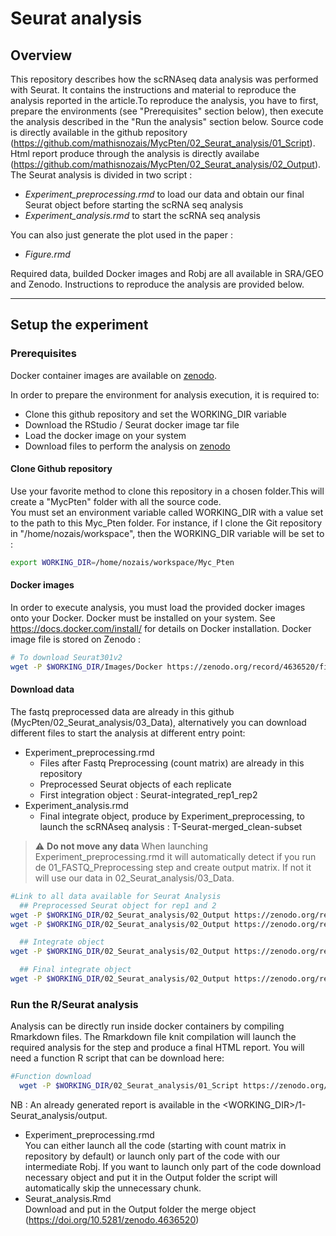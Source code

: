 # Seurat analysis
## Overview
This repository describes how the scRNAseq data analysis was performed with Seurat. It contains the instructions and material to reproduce the analysis reported in the article.To reproduce the analysis, you have to first, prepare the environments (see "Prerequisites" section below), then execute the analysis described in the "Run the analysis" section below.
Source code is directly available in the github repository (https://github.com/mathisnozais/MycPten/02_Seurat_analysis/01_Script).
Html report produce through the analysis is directly availabe (https://github.com/mathisnozais/MycPten/02_Seurat_analysis/02_Output).
The Seurat analysis is divided in two script :
- *Experiment_preprocessing.rmd* to load our data and obtain our final Seurat object before starting the scRNA seq analysis
- *Experiment_analysis.rmd* to start the scRNA seq analysis

You can also just generate the plot used in the paper :
- *Figure.rmd*

Required data, builded Docker images and Robj are all available in SRA/GEO and Zenodo. Instructions to reproduce the analysis are provided below.

---

## Setup the experiment
### Prerequisites
Docker container images are available on [zenodo](https://doi.org/10.5281/zenodo.4636520).

In order to prepare the environment for analysis execution, it is required to:
- Clone this github repository and set the WORKING_DIR variable
- Download the RStudio / Seurat docker image tar file
- Load the docker image on your system
- Download files to perform the analysis on [zenodo](https://doi.org/10.5281/zenodo.4636520)

#### Clone Github repository
Use your favorite method to clone this repository in a chosen folder.This will create a "MycPten" folder with all the source code. <br/>
You must set an environment variable called WORKING_DIR with a value set to the path to this Myc_Pten folder.
For instance, if I clone the Git repository in "/home/nozais/workspace", then the WORKING_DIR variable will be set to :

```bash
export WORKING_DIR=/home/nozais/workspace/Myc_Pten
```

#### Docker images
In order to execute analysis, you must load the provided docker images onto your Docker. Docker must be installed on your system. See https://docs.docker.com/install/ for details on Docker installation.
Docker image file is stored on Zenodo :

```bash
# To download Seurat301v2
wget -P $WORKING_DIR/Images/Docker https://zenodo.org/record/4636520/files/Seurat301v2.tar?download=1
```
#### Download data
The fastq preprocessed data are already in this github (MycPten/02_Seurat_analysis/03_Data), alternatively you can download different files to start the analysis at different entry point:
- Experiment_preprocessing.rmd
  - Files after Fastq Preprocessing (count matrix) are already in this repository
  - Preprocessed Seurat objects of each replicate
  - First integration object : Seurat-integrated_rep1_rep2
- Experiment_analysis.rmd
  - Final integrate object, produce by Experiment_preprocessing, to launch the scRNAseq analysis : T-Seurat-merged_clean-subset

> :warning: **Do not move any data**  When launching Experiment_preprocessing.rmd it will automatically detect if you run de 01_FASTQ_Preprocessing step and create output matrix. If not it will use our data in 02_Seurat_analysis/03_Data.


```bash
#Link to all data available for Seurat Analysis
  ## Preprocessed Seurat object for rep1 and 2
wget -P $WORKING_DIR/02_Seurat_analysis/02_Output https://zenodo.org/record/4636520/files/Seurat_clean-subset_tomerge_replicate1.Robj?download=1
wget -P $WORKING_DIR/02_Seurat_analysis/02_Output https://zenodo.org/record/4636520/files/Seurat_clean-subset_tomerge_replicate2.Robj?download=1

  ## Integrate object
wget -P $WORKING_DIR/02_Seurat_analysis/02_Output https://zenodo.org/record/4636520/files/Seurat-integrated_rep1_rep2.Robj?download=1

  ## Final integrate object
wget -P $WORKING_DIR/02_Seurat_analysis/02_Output https://zenodo.org/record/4636520/files/T-Seurat-merged_clean-subset.Robj?download=1
```

### Run the R/Seurat analysis
Analysis can be directly run inside docker containers by compiling Rmarkdown files. The Rmarkdown file knit compilation will launch the required analysis for the step and produce a final HTML report.
You will need a function R script that can be download here:
```bash
#Function download
  wget -P $WORKING_DIR/02_Seurat_analysis/01_Script https://zenodo.org/record/4636520/files/Workflow_function.R?download=1
```

NB : An already generated report is available in the <WORKING_DIR>/1-Seurat_analysis/output.

- Experiment_preprocessing.rmd <br/>
You can either launch all the code (starting with count matrix in repository by default) or launch only part of the code with our intermediate Robj.
If you want to launch only part of the code download necessary object and put it in the Output folder the script will automatically skip the unnecessary chunk.
- Seurat_analysis.Rmd <br/>
Download and put in the Output folder the merge object (https://doi.org/10.5281/zenodo.4636520)
